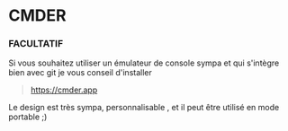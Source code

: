 # CMDER

### FACULTATIF

Si vous souhaitez utiliser un émulateur de console sympa et qui s'intègre bien avec git je vous conseil d'installer

> https://cmder.app

Le design est très sympa, personnalisable , et il peut être utilisé en mode portable ;)  